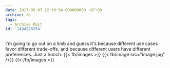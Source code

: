 ```yaml
---
date: 2017-05-07 22:10:54.000000000 -07:00
archive: fb
tags: 
  - Archive Post
id: '1494220254'
---
```


I'm going to go out on a limb and guess it's because different use cases favor different trade-offs, and because different users have different preferences. Just a hunch.
{{< fb/images >}}
{{< fb/image src="image.jpg" />}}
{{< /fb/images >}}
